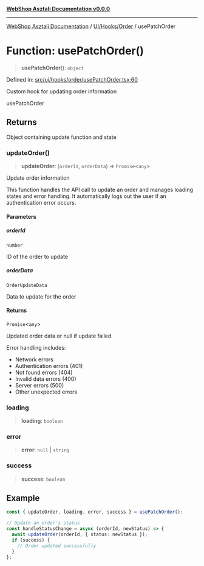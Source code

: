 [**WebShop Asztali Documentation v0.0.0**](../../../../README.md)

***

[WebShop Asztali Documentation](../../../../modules.md) / [UI/Hooks/Order](../README-2.md) / usePatchOrder

# Function: usePatchOrder()

> **usePatchOrder**(): `object`

Defined in: [src/ui/hooks/order/usePatchOrder.tsx:60](https://github.com/yourusername/webshop_asztali/blob/6cd6b8ff5f7d5531f80a92ddbde9cd7ab8ecd569/src/ui/hooks/order/usePatchOrder.tsx#L60)

Custom hook for updating order information

 usePatchOrder

## Returns

Object containing update function and state

### updateOrder()

> **updateOrder**: (`orderId`, `orderData`) => `Promise`\<`any`\>

Update order information

This function handles the API call to update an order and manages
loading states and error handling. It automatically logs out
the user if an authentication error occurs.

#### Parameters

##### orderId

`number`

ID of the order to update

##### orderData

`OrderUpdateData`

Data to update for the order

#### Returns

`Promise`\<`any`\>

Updated order data or null if update failed

Error handling includes:
- Network errors
- Authentication errors (401)
- Not found errors (404)
- Invalid data errors (400)
- Server errors (500)
- Other unexpected errors

### loading

> **loading**: `boolean`

### error

> **error**: `null` \| `string`

### success

> **success**: `boolean`

## Example

```ts
const { updateOrder, loading, error, success } = usePatchOrder();

// Update an order's status
const handleStatusChange = async (orderId, newStatus) => {
  await updateOrder(orderId, { status: newStatus });
  if (success) {
    // Order updated successfully
  }
};
```
